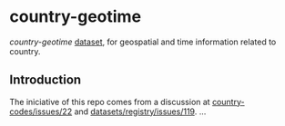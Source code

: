 # country-geotime
*country-geotime* [dataset](https://github.com/datasets), for geospatial and time information related to country.

## Introduction
The iniciative of this repo comes from a discussion at [country-codes/issues/22](https://github.com/datasets/country-codes/issues/22) and [datasets/registry/issues/119](https://github.com/datasets/registry/issues/119#issuecomment-142620724).
...
